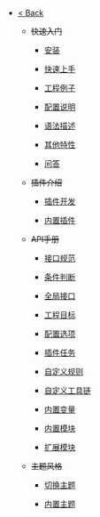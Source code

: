 <!-- sidebar -->

* [< Back](/)

  <!-- * 关于
    
    * [介绍](/xmake/about/introduction)

    * [联系](/xmake/about/contact)

    * [赞助 ❤️](/xmake/about/sponsor)

    * [教程 ✍️](/xmake/about/course)

    * [周边 🗂️](/xmake/about/peripheral_items)

    * [谁在使用 Xmake](/xmake/about/who_is_using_xmake)

    * [技术支持](/xmake/about/technical_support)

    * [Awesome Xmake](/xmake/about/awesome)

    * [更新日志](/xmake/about/changelog) -->
   
  * ~~快速入门~~

    * [安装](/xmake/guide/installation)

    * [快速上手](/xmake/guide/quickstart)

    * [工程例子](/xmake/guide/project_examples)

    * [配置说明](/xmake/guide/configuration)

    * [语法描述](/xmake/guide/syntax_description)

    * [其他特性](/xmake/guide/other_features)

    * [问答](/xmake/guide/faq)

  <!-- * 包依赖管理

    * [使用本地包 (Old)](/xmake/package/local_package_old)

    * [使用本地包 (New)](/xmake/package/local_package)

    * [使用系统包](/xmake/package/system_package)

    * [使用远程包](/xmake/package/remote_package)

    * [Xrepo C/C++ 包管理器](https://chunqian.github.io/https://xrepo.xmake.io/#/zh-cn/getting_started) -->

  * ~~插件介绍~~

    * [插件开发](/xmake/plugin/plugin_development)

    * [内置插件](/xmake/plugin/builtin_plugins)

    <!-- * [更多插件](/xmake/plugin/more_plugins) -->

  * ~~API手册~~

    * [接口规范](/xmake/manual/specification)

    * [条件判断](/xmake/manual/conditions)

    * [全局接口](/xmake/manual/global_interfaces)

    * [工程目标](/xmake/manual/project_target)

    * [配置选项](/xmake/manual/configuration_option)

    * [插件任务](/xmake/manual/plugin_task)

    * [自定义规则](/xmake/manual/custom_rule)

    * [自定义工具链](/xmake/manual/custom_toolchain)

    <!-- * [包依赖管理](/xmake/manual/package_dependencies) -->

    * [内置变量](/xmake/manual/builtin_variables)

    * [内置模块](/xmake/manual/builtin_modules)

    * [扩展模块](/xmake/manual/extension_modules)

  * ~~主题风格~~

    * [切换主题](/xmake/theme/switch_theme)

    * [内置主题](/xmake/theme/builtin_themes)
